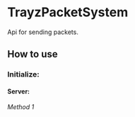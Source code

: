 # TrayzPacketSystem
Api for sending packets.

## How to use

### Initialize:
#### Server:
*Method 1*
